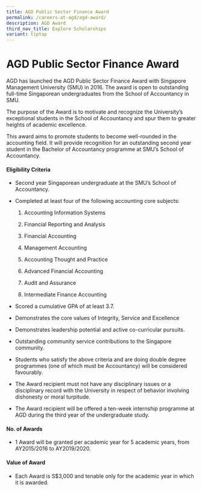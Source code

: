```yaml
---
title: AGD Public Sector Finance Award
permalink: /careers-at-agd/agd-award/
description: AGD Award
third_nav_title: Explore Scholarships
variant: tiptap
---
```

<h1>AGD Public Sector Finance Award</h1>
<p>AGD has launched the AGD Public Sector Finance Award with Singapore Management
University (SMU) in 2016. The award is open to outstanding full-time Singaporean
undergraduates from the School of Accountancy in SMU.</p>
<p>The purpose of the Award is to motivate and recognize the University’s
exceptional students in the School of Accountancy and spur them to greater
heights of academic excellence.</p>
<p>This award aims to promote students to become well-rounded in the accounting
field. It will provide recognition for an outstanding second year student
in the Bachelor of Accountancy programme at SMU’s School of Accountancy.</p>
<h4>Eligibility Criteria</h4>
<ul data-tight="true" class="tight">
<li>
<p>Second year Singaporean undergraduate at the SMU’s School of Accountancy.</p>
</li>
<li>
<p>Completed at least four of the following accounting core subjects:</p>
<ol data-tight="true" class="tight">
<li>
<p>Accounting Information Systems</p>
</li>
<li>
<p>Financial Reporting and Analysis</p>
</li>
<li>
<p>Financial Accounting</p>
</li>
<li>
<p>Management Accounting</p>
</li>
<li>
<p>Accounting Thought and Practice</p>
</li>
<li>
<p>Advanced Financial Accounting</p>
</li>
<li>
<p>Audit and Assurance</p>
</li>
<li>
<p>Intermediate Finance Accounting</p>
</li>
</ol>
</li>
<li>
<p>Scored a cumulative GPA of at least 3.7.</p>
</li>
<li>
<p>Demonstrates the core values of Integrity, Service and Excellence</p>
</li>
<li>
<p>Demonstrates leadership potential and active co-curricular pursuits.</p>
</li>
<li>
<p>Outstanding community service contributions to the Singapore community.</p>
</li>
<li>
<p>Students who satisfy the above criteria and are doing double degree programmes
(one of which must be Accountancy) will be considered favourably.</p>
</li>
<li>
<p>The Award recipient must not have any disciplinary issues or a disciplinary
record with the University in respect of behavior involving dishonesty
or moral turpitude.</p>
</li>
<li>
<p>The Award recipient will be offered a ten-week internship programme at
AGD during the third year of the undergraduate study.</p>
</li>
</ul>
<h4>No. of Awards</h4>
<ul data-tight="true" class="tight">
<li>
<p>1 Award will be granted per academic year for 5 academic years, from AY2015/2016
to AY2019/2020.</p>
</li>
</ul>
<h4>Value of Award</h4>
<ul data-tight="true" class="tight">
<li>
<p>Each Award is S$3,000 and tenable only for the academic year in which
it is awarded.</p>
</li>
</ul>
<p></p>